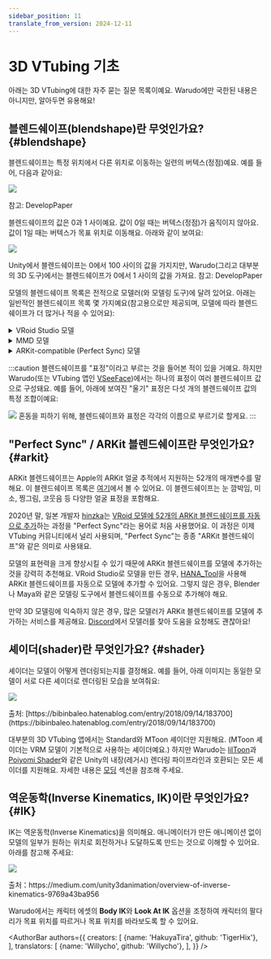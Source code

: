 ```yaml
---
sidebar_position: 11
translate_from_version: 2024-12-11
---
```


# 3D VTubing 기초

아래는 3D VTubing에 대한 자주 묻는 질문 목록이예요. Warudo에만 국한된 내용은 아니지만, 알아두면 유용해요!

## 블렌드쉐이프(blendshape)란 무엇인가요? {#blendshape}

블렌드쉐이프는 특정 위치에서 다른 위치로 이동하는 일련의 버텍스(정점)예요. 예를 들어, 다음과 같아요:

![](/doc-img/zh-tutorials-18.gif)
<p class="img-desc">참고: DevelopPaper</p>

블렌드쉐이프의 값은 0과 1 사이예요. 값이 0일 때는 버텍스(정점)가 움직이지 않아요. 값이 1일 때는 버텍스가 목표 위치로 이동해요. 아래와 같이 보여요:

![](/doc-img/zh-tutorials-19.gif)
<p class="img-desc">Unity에서 블렌드쉐이프는 0에서 100 사이의 값을 가지지만, Warudo(그리고 대부분의 3D 도구)에서는 블렌드쉐이프가 0에서 1 사이의 값을 가져요. 참고: DevelopPaper</p>

모델의 블렌드쉐이프 목록은 전적으로 모델러(와 모델링 도구)에 달려 있어요. 아래는 일반적인 블렌드쉐이프 목록 몇 가지예요(참고용으로만 제공되며, 모델에 따라 블렌드쉐이프가 더 많거나 적을 수 있어요):

<details>

<summary>VRoid Studio 모델</summary>

* Fcl\_ALL\_Neutral
* Fcl\_ALL\_Angry
* Fcl\_ALL\_Fun
* Fcl\_ALL\_Joy
* Fcl\_ALL\_Sorrow
* Fcl\_ALL\_Surprised
* Fcl\_BRW\_Angry
* Fcl\_BRW\_Fun
* Fcl\_BRW\_Joy
* Fcl\_BRW\_Sorrow
* Fcl\_BRW\_Surprised
* Fcl\_EYE\_Natural
* Fcl\_EYE\_Angry
* Fcl\_EYE\_Close
* Fcl\_EYE\_Close\_R
* Fcl\_EYE\_Close\_L
* Fcl\_EYE\_Fun
* Fcl\_EYE\_Joy
* Fcl\_EYE\_Joy\_R
* Fcl\_EYE\_Joy\_L
* Fcl\_EYE\_Sorrow
* Fcl\_EYE\_Surprised
* Fcl\_EYE\_Spread
* Fcl\_EYE\_Iris\_Hide
* Fcl\_EYE\_Highlight\_Hide
* Fcl\_MTH\_Close
* Fcl\_MTH\_Up
* Fcl\_MTH\_Down
* Fcl\_MTH\_Angry
* Fcl\_MTH\_Small
* Fcl\_MTH\_Large
* Fcl\_MTH\_Neutral
* Fcl\_MTH\_Fun
* Fcl\_MTH\_Joy
* Fcl\_MTH\_Sorrow
* Fcl\_MTH\_Surprised
* Fcl\_MTH\_SkinFung
* Fcl\_MTH\_SkinFung\_R
* Fcl\_MTH\_SkinFung\_L
* Fcl\_MTH\_A
* Fcl\_MTH\_I
* Fcl\_MTH\_U
* Fcl\_MTH\_E
* Fcl\_MTH\_O
* Fcl\_HA\_Hide
* Fcl\_HA\_Fung1
* Fcl\_HA\_Fung1\_Low
* Fcl\_HA\_Fung1\_Up
* Fcl\_HA\_Fung2
* Fcl\_HA\_Fung2\_Low
* Fcl\_HA\_Fung2\_Up
* Fcl\_HA\_Fung3
* Fcl\_HA\_Fung3\_Up
* Fcl\_HA\_Fung3\_Low
* Fcl\_HA\_Short
* Fcl\_HA\_Short\_Up
* Fcl\_HA\_Short\_Low

</details>

<details>

<summary>MMD 모델</summary>

* 真面目
* 困る
* にこり
* 怒り
* 上
* 下
* まばたき
* 笑い
* ウィンク
* ウィンク２
* ウィンク右
* ｳｨﾝｸ２右
* はぅ
* なごみ
* びっくり
* じと目
* なぬ！
* 瞳小
* 瞳縦
* 瞳縦潰れ
* びっくり
* への字
* 恐ろしい子！
* カメラ目
* はちゅ目
* 星目
* はぁと
* 涙
* 猫目
* 瞳全消し
* あ
* い
* う
* お
* ▲
* ∧
* ω
* ω□
* はんっ！
* ぺろっ
* えー
* にやり
* ぎゃーす
* がーん
* ギギギ,
* あ２
* ああ
* いい
* おお
* 青ざめ
* д
* 八重歯左
* 八重歯右
* ワ
* 口角上げ
* 口角下げ
* 口横広げ
* 口横狭め
* 頬染め
* 照れ
* 赤面

</details>

<details>

<summary>ARKit-compatible (Perfect Sync) 모델</summary>

* eyeBlinkLeft
* eyeLookDownLeft
* eyeLookInLeft
* eyeLookOutLeft
* eyeLookUpLeft
* eyeSquintLeft
* eyeWideLeft
* eyeBlinkRight
* eyeLookDownRight
* eyeLookInRight
* eyeLookOutRight
* eyeLookUpRight
* eyeSquintRight
* eyeWideRight
* jawForward
* jawLeft
* jawRight
* jawOpen
* mouthClose
* mouthFunnel
* mouthPucker
* mouthLeft
* mouthRight
* mouthSmileLeft
* mouthSmileRight
* mouthFrownLeft
* mouthFrownRight
* mouthDimpleLeft
* mouthDimpleRight
* mouthStretchLeft
* mouthStretchRight
* mouthRollLower
* mouthRollUpper
* mouthShrugLower
* mouthShrugUpper
* mouthPressLeft
* mouthPressRight
* mouthLowerDownLeft
* mouthLowerDownRight
* mouthUpperUpLeft
* mouthUpperUpRight
* browDownLeft
* browDownRight
* browInnerUp
* browOuterUpLeft
* browOuterUpRight
* cheekPuff
* cheekSquintLeft
* cheekSquintRight
* noseSneerLeft
* noseSneerRight
* tongueOut

</details>

:::caution
블렌드쉐이프를 "표정"이라고 부르는 것을 들어본 적이 있을 거예요. 하지만 Warudo(또는 VTubing 앱인 [VSeeFace](https://vseeface.icu))에서는 하나의 표정이 여러 블렌드쉐이프 값으로 구성돼요. 예를 들어, 아래에 보여진 "울기" 표정은 다섯 개의 블렌드쉐이프 값의 특정 조합이예요:

![](/doc-img/zh-tutorials-20.webp)
혼동을 피하기 위해, 블렌드쉐이프와 표정은 각각의 이름으로 부르기로 할게요.
:::

## "Perfect Sync" / ARKit 블렌드쉐이프란 무엇인가요? {#arkit}

ARKit 블렌드쉐이프는 Apple의 ARKit 얼굴 추적에서 지원하는 52개의 매개변수를 말해요. 이 블렌드쉐이프 목록은 [여기](https://arkit-face-blendshapes.com/)에서 볼 수 있어요. 이 블렌드쉐이프는 눈 깜박임, 미소, 찡그림, 코웃음 등 다양한 얼굴 표정을 포함해요.

2020년 말, 일본 개발자 [hinzka](https://hinzka.hatenablog.com/entry/2020/10/12/014540)는 [VRoid 모델에 52개의 ARKit 블렌드쉐이프를 자동으로 추가](https://hinzka.hatenablog.com/entry/2020/10/12/014540)하는 과정을 "Perfect Sync"라는 용어로 처음 사용했어요. 이 과정은 이제 VTubing 커뮤니티에서 널리 사용되며, "Perfect Sync"는 종종 "ARKit 블렌드쉐이프"와 같은 의미로 사용돼요.

모델의 표현력을 크게 향상시킬 수 있기 때문에 ARKit 블렌드쉐이프를 모델에 추가하는 것을 강력히 추천해요. VRoid Studio로 모델을 만든 경우, [HANA_Tool](https://booth.pm/en/items/2604269)을 사용해 ARKit 블렌드쉐이프를 자동으로 모델에 추가할 수 있어요. 그렇지 않은 경우, Blender나 Maya와 같은 모델링 도구에서 블렌드쉐이프를 수동으로 추가해야 해요.

만약 3D 모델링에 익숙하지 않은 경우, 많은 모델러가 ARKit 블렌드쉐이프를 모델에 추가하는 서비스를 제공해요. [Discord](https://discord.gg/warudo)에서 모델러를 찾아 도움을 요청해도 괜찮아요!

## 셰이더(shader)란 무엇인가요? {#shader}

셰이더는 모델이 어떻게 렌더링되는지를 결정해요. 예를 들어, 아래 이미지는 동일한 모델이 서로 다른 셰이더로 렌더링된 모습을 보여줘요:

![](/doc-img/en-primer-1.png)
<p class="img-desc">출처: [https://bibinbaleo.hatenablog.com/entry/2018/09/14/183700](https://bibinbaleo.hatenablog.com/entry/2018/09/14/183700)</p>

대부분의 3D VTubing 앱에서는 Standard와 MToon 셰이더만 지원해요. (MToon 셰이더는 VRM 모델이 기본적으로 사용하는 셰이더예요.) 하지만 Warudo는 [lilToon](https://lilxyzw.github.io/lilToon/#/)과 [Poiyomi Shader](https://www.poiyomi.com/)와 같은 Unity의 내장(레거시) 렌더링 파이프라인과 호환되는 모든 셰이더를 지원해요. 자세한 내용은 [모딩](../modding/mod-sdk) 섹션을 참조해 주세요.

## 역운동학(Inverse Kinematics, IK)이란 무엇인가요? {#IK}

IK는 역운동학(Inverse Kinematics)을 의미해요. 애니메이터가 만든 애니메이션 없이 모델의 일부가 원하는 위치로 회전하거나 도달하도록 만드는 것으로 이해할 수 있어요. 아래를 참고해 주세요:

![](/doc-img/zh-assets-character.gif)
<p class="img-desc">출처：https://medium.com/unity3danimation/overview-of-inverse-kinematics-9769a43ba956</p>

Warudo에서는 캐릭터 에셋의 **Body IK**와 **Look At IK** 옵션을 조정하여 캐릭터의 팔다리가 목표 위치를 따르거나 목표 위치를 바라보도록 할 수 있어요.

<AuthorBar authors={{
  creators: [
    {name: 'HakuyaTira', github: 'TigerHix'},
  ],
  translators: [
    {name: 'Willycho', github: 'Willycho'},
  ],
}} />

